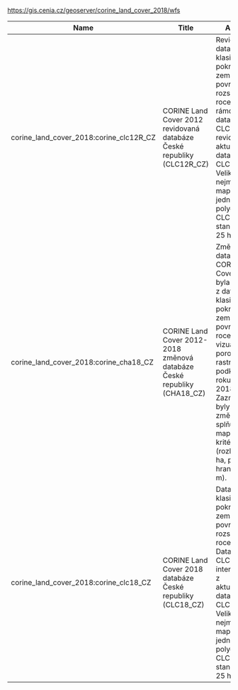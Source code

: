 https://gis.cenia.cz/geoserver/corine_land_cover_2018/wfs

|Name|Title|Abstract|
|--|--|--|
|corine_land_cover_2018:corine_clc12R_CZ|CORINE Land Cover 2012 revidovaná databáze České republiky (CLC12R_CZ)|Revidovaná databáze s klasifikací pokryvu zemského povrchu v rozsahu ČR v roce 2012. V rámci tvorby databáze CLC2018 byla revidována a aktualizována databáze CLC2012. Velikost nejmenší mapovací jednotky pro polygony CLC2012 je stanovena na 25 ha.|
|corine_land_cover_2018:corine_cha18_CZ|CORINE Land Cover 2012-2018 změnová databáze České republiky (CHA18_CZ)|Změnová databáze CORINE Land Cover 2018 byla odvozena z databáze s klasifikací pokryvu zemského povrchu v roce 2012 vizuálním porovnáním rastrových podkladů z roku 2012 a 2018. Zaznamenány byly všechny změny splňující mapovací kritéria (rozloha > 5 ha, posun hranic > 100 m).|
|corine_land_cover_2018:corine_clc18_CZ|CORINE Land Cover 2018 databáze České republiky (CLC18_CZ)|Databáze s klasifikací pokryvu zemského povrchu v rozsahu ČR v roce 2018. Databáze CLC2018 byla interpretována z aktualizované databáze CLC2012. Velikost nejmenší mapovací jednotky pro polygony CLC2018 byla stanovena na 25 ha.|
